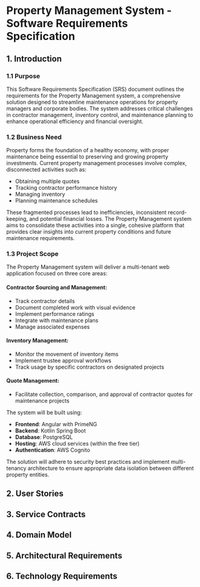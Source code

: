 # Property Management System - Software Requirements Specification

## 1. Introduction

### 1.1 Purpose

This Software Requirements Specification (SRS) document outlines the requirements for the Property Management system, a comprehensive solution designed to streamline maintenance operations for property managers and corporate bodies. The system addresses critical challenges in contractor management, inventory control, and maintenance planning to enhance operational efficiency and financial oversight.

### 1.2 Business Need

Property forms the foundation of a healthy economy, with proper maintenance being essential to preserving and growing property investments. Current property management processes involve complex, disconnected activities such as:

- Obtaining multiple quotes
- Tracking contractor performance history
- Managing inventory
- Planning maintenance schedules

These fragmented processes lead to inefficiencies, inconsistent record-keeping, and potential financial losses. The Property Management system aims to consolidate these activities into a single, cohesive platform that provides clear insights into current property conditions and future maintenance requirements.

### 1.3 Project Scope

The Property Management system will deliver a multi-tenant web application focused on three core areas:

#### Contractor Sourcing and Management:
- Track contractor details
- Document completed work with visual evidence
- Implement performance ratings
- Integrate with maintenance plans
- Manage associated expenses

#### Inventory Management:
- Monitor the movement of inventory items
- Implement trustee approval workflows
- Track usage by specific contractors on designated projects

#### Quote Management:
- Facilitate collection, comparison, and approval of contractor quotes for maintenance projects

The system will be built using:
- **Frontend**: Angular with PrimeNG
- **Backend**: Kotlin Spring Boot
- **Database**: PostgreSQL
- **Hosting**: AWS cloud services (within the free tier)
- **Authentication**: AWS Cognito

The solution will adhere to security best practices and implement multi-tenancy architecture to ensure appropriate data isolation between different property entities.

## 2. User Stories


## 3. Service Contracts


## 4. Domain Model


## 5. Architectural Requirements


## 6. Technology Requirements

